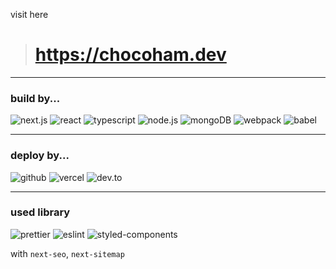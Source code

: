 visit here

> # https://chocoham.dev

---
### build by...

![next.js](https://img.shields.io/badge/next.js-444444?style=for-the-badge&logo=next.js)
![react](https://img.shields.io/badge/react-444444?style=for-the-badge&logo=react)
![typescript](https://img.shields.io/badge/typescript-444444?style=for-the-badge&logo=typescript)
![node.js](https://img.shields.io/badge/node.js-444444?style=for-the-badge&logo=node.js)
![mongoDB](https://img.shields.io/badge/mongoDB-444444?style=for-the-badge&logo=mongoDB)
![webpack](https://img.shields.io/badge/webpack-444444?style=for-the-badge&logo=webpack)
![babel](https://img.shields.io/badge/babel-444444?style=for-the-badge&logo=babel)

---

### deploy by...

![github](https://img.shields.io/badge/github-444444?style=for-the-badge&logo=github)
![vercel](https://img.shields.io/badge/vercel-444444?style=for-the-badge&logo=vercel)
![dev.to](https://img.shields.io/badge/dev.to-444444?style=for-the-badge&logo=dev.to)

---

### used library

![prettier](https://img.shields.io/badge/prettier-444444?style=for-the-badge&logo=prettier)
![eslint](https://img.shields.io/badge/eslint-444444?style=for-the-badge&logo=eslint)
![styled-components](https://img.shields.io/badge/styled_components-444444?style=for-the-badge&logo=styled-components)

with `next-seo`, `next-sitemap`


